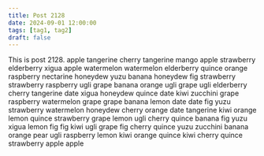 ```yaml
---
title: Post 2128
date: 2024-09-01 12:00:00
tags: [tag1, tag2]
draft: false
---
```

This is post 2128.
apple
tangerine
cherry
tangerine
mango
apple
strawberry
elderberry
xigua
apple
watermelon
watermelon
elderberry
quince
orange
raspberry
nectarine
honeydew
yuzu
banana
honeydew
fig
strawberry
strawberry
raspberry
ugli
grape
banana
orange
ugli
grape
ugli
elderberry
cherry
tangerine
date
xigua
honeydew
quince
date
kiwi
zucchini
grape
raspberry
watermelon
grape
grape
banana
lemon
date
date
fig
yuzu
strawberry
watermelon
honeydew
cherry
orange
date
tangerine
kiwi
orange
lemon
quince
strawberry
grape
lemon
ugli
cherry
quince
banana
fig
yuzu
xigua
lemon
fig
fig
kiwi
ugli
grape
fig
cherry
quince
yuzu
zucchini
banana
orange
pear
ugli
raspberry
lemon
kiwi
orange
quince
kiwi
cherry
quince
strawberry
apple
apple
